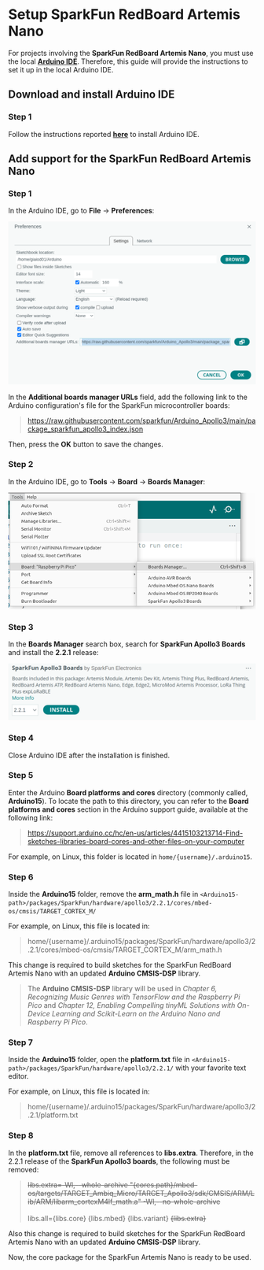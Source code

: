 <h1><b>Setup SparkFun RedBoard Artemis Nano</b></h1>

For projects involving the <b>SparkFun RedBoard Artemis Nano</b>, you must use the local **[Arduino IDE](https://www.arduino.cc/en/software)**. Therefore, this guide will provide the instructions to set it up in the local Arduino IDE.

<h2> Download and install Arduino IDE </h2>

<h3><b>Step 1</b></h3>

Follow the instructions reported **[here](setup_local_arduino_ide.md)** to install Arduino IDE.

<h2> Add support for the SparkFun RedBoard Artemis Nano </h2>

<h3><b>Step 1</b></h3>

In the Arduino IDE, go to **File** -> **Preferences**:

<img src="../Imgs/arduino_ide/preferences.png" width="600"/>

In the **Additional boards manager URLs** field, add the following link to the Arduino configuration's file for the SparkFun microcontroller boards:
> https://raw.githubusercontent.com/sparkfun/Arduino_Apollo3/main/package_sparkfun_apollo3_index.json

Then, press the **OK** button to save the changes.

<h3><b>Step 2</b></h3>

In the Arduino IDE, go to **Tools** -> **Board** -> **Boards Manager**:

<img src="../Imgs/arduino_ide/add_new_board.png" width="600"/>

<h3><b>Step 3</b></h3>

In the **Boards Manager** search box, search for **SparkFun Apollo3 Boards** and install the **2.2.1** release:

<img src="../Imgs/arduino_ide/sparkfun_artemis_board.png" width="600"/>

<h3><b>Step 4</b></h3>

Close Arduino IDE after the installation is finished.

<h3><b>Step 5</b></h3>

Enter the Arduino **Board platforms and cores** directory (commonly called, **Arduino15**). To locate the path to this directory, you can refer to the **Board platforms and cores** section in the Arduino support guide, available at the following link:
> https://support.arduino.cc/hc/en-us/articles/4415103213714-Find-sketches-libraries-board-cores-and-other-files-on-your-computer

For example, on Linux, this folder is located in ```home/{username}/.arduino15```.

<h3><b>Step 6</b></h3>

Inside the **Arduino15** folder, remove the **arm_math.h** file in ```<Arduino15-path>/packages/SparkFun/hardware/apollo3/2.2.1/cores/mbed-os/cmsis/TARGET_CORTEX_M/```

For example, on Linux, this file is located in:
> home/{username}/.arduino15/packages/SparkFun/hardware/apollo3/2.2.1/cores/mbed-os/cmsis/TARGET_CORTEX_M/arm_math.h

This change is required to build sketches for the SparkFun RedBoard Artemis Nano with an updated **Arduino CMSIS-DSP** library.

> The **Arduino CMSIS-DSP** library will be used in *Chapter 6, Recognizing Music Genres with TensorFlow and the Raspberry Pi Pico* and *Chapter 12, Enabling Compelling tinyML Solutions with On-Device Learning and Scikit-Learn on the Arduino Nano and Raspberry Pi Pico*.

<h3><b>Step 7</b></h3>

Inside the **Arduino15** folder, open the **platform.txt** file in ```<Arduino15-path>/packages/SparkFun/hardware/apollo3/2.2.1/``` with your favorite text editor.

For example, on Linux, this file is located in:
> home/{username}/.arduino15/packages/SparkFun/hardware/apollo3/2.2.1/platform.txt

<h3><b>Step 8</b></h3>

In the **platform.txt** file, remove all references to **libs.extra**. Therefore, in the 2.2.1 release of the **SparkFun Apollo3 boards**,  the following must be removed:


>~~libs.extra=-Wl,--whole-archive "{cores.path}/mbed-os/targets/TARGET_Ambiq_Micro/TARGET_Apollo3/sdk/CMSIS/ARM/Lib/ARM/libarm_cortexM4lf_math.a" -Wl,--no-whole-archive~~\
\
libs.all={libs.core} {libs.mbed} {libs.variant} ~~{libs.extra}~~

Also this change is required to build sketches for the SparkFun RedBoard Artemis Nano with an updated **Arduino CMSIS-DSP** library.

Now, the core package for the SparkFun Artemis Nano is ready to be used.

